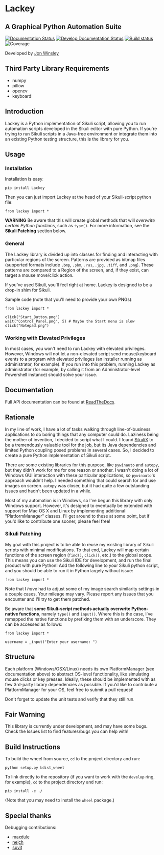 # Lackey #
## A Graphical Python Automation Suite ##
[![Documentation Status](https://readthedocs.org/projects/lackey/badge/?version=latest)](http://lackey.readthedocs.io/en/latest/?badge=latest) [![Develop Documentation Status](https://readthedocs.org/projects/lackey/badge/?version=develop)](http://lackey.readthedocs.io/en/latest/?badge=develop) [![Build status](https://ci.appveyor.com/api/projects/status/l1q68dnp6vm8sre9?svg=true)](https://ci.appveyor.com/project/glitchassassin/lackey) ![Coverage](https://raw.githubusercontent.com/glitchassassin/lackey/develop/coverage.svg)

Developed by [Jon Winsley](https://github.com/glitchassassin)

## Third Party Library Requirements ##

* numpy
* pillow
* opencv
* keyboard

## Introduction ##

Lackey is a Python implementation of Sikuli script, allowing you to run automation scripts developed in the Sikuli editor with pure Python. If you're trying to run Sikuli scripts in a Java-free environment or integrate them into an existing Python testing structure, this is the library for you.

## Usage ##

### Installation ##

Installation is easy:

    pip install Lackey

Then you can just import Lackey at the head of your Sikuli-script python file:
    
    from lackey import *

**WARNING** Be aware that this will create global methods that will *overwrite certain Python functions*, such as `type()`. For more information, see the **Sikuli Patching** section below.

### General ###

The Lackey library is divided up into classes for finding and interacting with particular regions of the screen. Patterns are provided as bitmap files (supported formats include `.bmp`, `.pbm`, `.ras`, `.jpg`, `.tiff`, and `.png`). These patterns are compared to a Region of the screen, and, if they exist, can target a mouse move/click action.

If you've used Sikuli, you'll feel right at home. Lackey is designed to be a drop-in shim for Sikuli.

Sample code (note that you'll need to provide your own PNGs):

    from lackey import *

    click("Start_Button.png")
    wait("Control_Panel.png", 5) # Maybe the Start menu is slow
    click("Notepad.png")

### Working with Elevated Privileges ###

In most cases, you won't need to run Lackey with elevated privileges. However, Windows will not let a non-elevated script send mouse/keyboard events to a program with elevated privileges (an installer running as administrator, for example). If you run into this problem, running Lackey as administrator (for example, by calling it from an Administrator-level Powershell instance) should solve your issue.

## Documentation ##

Full API documentation can be found at [ReadTheDocs](http://lackey.readthedocs.io/en/latest/).

## Rationale ##

In my line of work, I have a lot of tasks walking through line-of-business applications to do boring things that any computer could do. Laziness being the mother of invention, I decided to script what I could. I found [SikuliX](http://sikulix.com/) to be a tremendously valuable tool for the job, but its Java dependencies and limited Python coupling posed problems in several cases. So, I decided to create a pure Python implementation of Sikuli script.

There are some existing libraries for this purpose, like `pywinauto` and `autopy`, but they didn't work for me for one reason or another. I wasn't doing a lot of Windows GUI interaction with these particular applications, so `pywinauto`'s approach wouldn't help. I needed something that could search for and use images on screen. `autopy` was closer, but it had quite a few outstanding issues and hadn't been updated in a while.

Most of my automation is in Windows, so I've begun this library with only Windows support. However, it's designed to eventually be extended with support for Mac OS X and Linux by implementing additional "PlatformManager" classes. I'll get around to these at some point, but if you'd like to contribute one sooner, please feel free!

### Sikuli Patching ###

My goal with this project is to be able to reuse my existing library of Sikuli scripts with minimal modifications. To that end, Lackey will map certain functions of the screen region (`find()`, `click()`, etc.) to the global scope. This means you can use the Sikuli IDE for development, and run the final product with pure Python! Add the following line to your Sikuli python script, and you should be able to run it in Python largely without issue:

    from lackey import *

Note that I *have* had to adjust some of my image search similarity settings in a couple cases. Your mileage may vary. Please report any issues that you encounter and I'll try to get them patched.

Be aware that **some Sikuli-script methods actually overwrite Python-native functions**, namely `type()` and `input()`. Where this is the case, I've remapped the native functions by prefixing them with an underscore. They can be accessed as follows:

    from lackey import *

    username = _input("Enter your username: ")

## Structure ##

Each platform (Windows/OSX/Linux) needs its own PlatformManager (see documentation above) to abstract OS-level functionality, like simulating mouse clicks or key presses. Ideally, these should be implemented with as few 3rd-party library dependencies as possible. If you'd like to contribute a PlatformManager for your OS, feel free to submit a pull request! 

Don't forget to update the unit tests and verify that they still run.

## Fair Warning ##

This library is currently under development, and may have some bugs. Check the Issues list to find features/bugs you can help with!

## Build Instructions ##

To build the wheel from source, `cd` to the project directory and run:

    python setup.py bdist_wheel

To link directly to the repository (if you want to work with the `develop` ring, for example), `cd` to the project directory and run:

    pip install -e ./

(Note that you may need to install the `wheel` package.)

## Special thanks ##

Debugging contributions:

* [maxdule](https://github.com/maxdule)
* [nejch](https://github.com/nejch)
* [suvit](https://github.com/suvit)